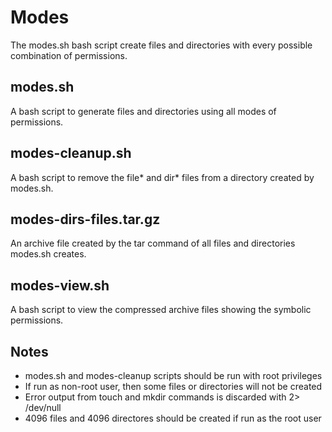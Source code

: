 # Modes
The modes.sh bash script create files and directories with every possible combination of permissions.

## modes.sh
A bash script to generate files and directories using all modes of permissions.

## modes-cleanup.sh
A bash script to remove the file* and dir* files from a directory created by modes.sh.

## modes-dirs-files.tar.gz
An archive file created by the tar command of all files and directories modes.sh creates. 

## modes-view.sh
A bash script to view the compressed archive files showing the symbolic permissions.

## Notes
* modes.sh and modes-cleanup scripts should be run with root privileges
* If run as non-root user, then some files or directories will not be created
* Error output from touch and mkdir commands is discarded with 2> /dev/null
* 4096 files and 4096 directores should be created if run as the root user
